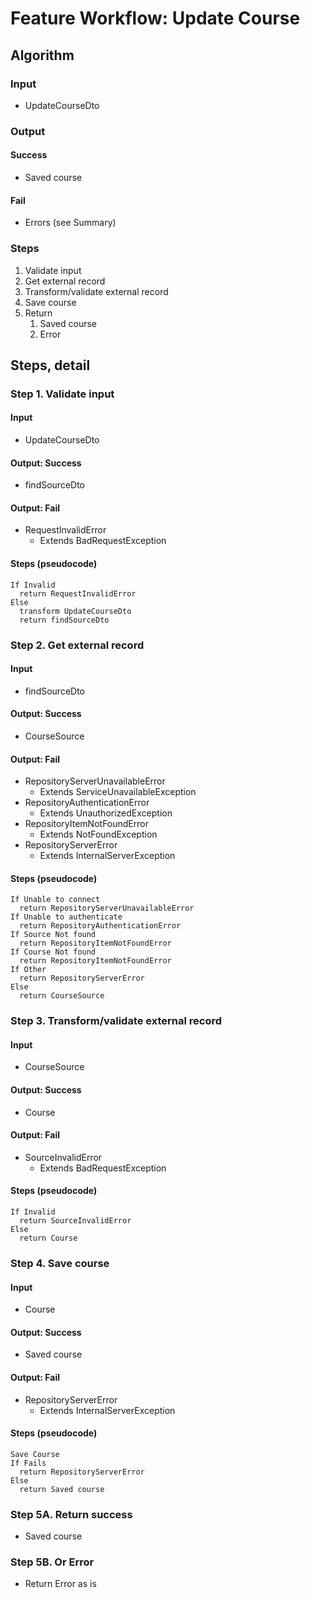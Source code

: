 # Feature Workflow: Update Course

## Algorithm

### Input
- UpdateCourseDto

### Output

#### Success

- Saved course

#### Fail

- Errors (see Summary)

### Steps

1. Validate input
2. Get external record
3. Transform/validate external record
4. Save course
5. Return
   1. Saved course
   2. Error

## Steps, detail

### Step 1. Validate input

#### Input
- UpdateCourseDto

#### Output: Success

- findSourceDto

#### Output: Fail

- RequestInvalidError
  - Extends BadRequestException

#### Steps (pseudocode)

```
If Invalid
  return RequestInvalidError
Else
  transform UpdateCourseDto
  return findSourceDto
```

### Step 2. Get external record

#### Input
- findSourceDto

#### Output: Success

- CourseSource

#### Output: Fail

- RepositoryServerUnavailableError
  - Extends ServiceUnavailableException
- RepositoryAuthenticationError
  - Extends UnauthorizedException
- RepositoryItemNotFoundError
  - Extends NotFoundException
- RepositoryServerError
  - Extends InternalServerException

#### Steps (pseudocode)

```
If Unable to connect
  return RepositoryServerUnavailableError
If Unable to authenticate
  return RepositoryAuthenticationError
If Source Not found
  return RepositoryItemNotFoundError
If Course Not found
  return RepositoryItemNotFoundError
If Other
  return RepositoryServerError
Else
  return CourseSource
```

### Step 3. Transform/validate external record

#### Input
- CourseSource

#### Output: Success

- Course

#### Output: Fail

- SourceInvalidError
  - Extends BadRequestException

#### Steps (pseudocode)

```
If Invalid
  return SourceInvalidError
Else
  return Course
```

### Step 4. Save course

#### Input
- Course

#### Output: Success

- Saved course

#### Output: Fail

- RepositoryServerError
  - Extends InternalServerException

#### Steps (pseudocode)

```
Save Course
If Fails
  return RepositoryServerError
Else
  return Saved course
```

### Step 5A. Return success

- Saved course

### Step 5B. Or Error

- Return Error as is
